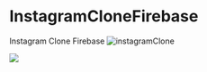 # InstagramCloneFirebase
 Instagram Clone Firebase
![instagramClone](https://user-images.githubusercontent.com/9095803/234228347-6fc41805-febc-49a9-813a-2bd1ae5a16f0.jpg)


[<img src="https://user-images.githubusercontent.com/9095803/234228347-6fc41805-febc-49a9-813a-2bd1ae5a16f0.jpg">]([https://www.youtube.com/watch?v=Hc79sDi3f0U](https://www.youtube.com/watch?v=x12GMaJM3tY) "Instagram Clone")


